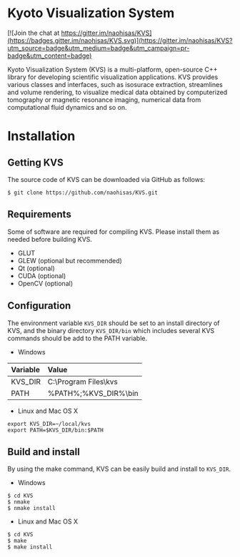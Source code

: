 Kyoto Visualization System
===
[![Join the chat at https://gitter.im/naohisas/KVS](https://badges.gitter.im/naohisas/KVS.svg)](https://gitter.im/naohisas/KVS?utm_source=badge&utm_medium=badge&utm_campaign=pr-badge&utm_content=badge)

Kyoto Visualization System (KVS) is a multi-platform, open-source C++ library for developing scientific visualization applications. KVS provides various classes and interfaces, such as isosurace extraction, streamlines and volume rendering, to visualize medical data obtained by computerized tomography or magnetic resonance imaging, numerical data from computational fluid dynamics and so on.

# Installation

## Getting KVS
The source code of KVS can be downloaded via GitHub as follows:
```
$ git clone https://github.com/naohisas/KVS.git
```

## Requirements
Some of software are required for compiling KVS. Please install them as needed before building KVS.
* GLUT
* GLEW (optional but recommended)
* Qt (optional)
* CUDA (optional)
* OpenCV (optional)

## Configuration
The environment variable ```KVS_DIR``` should be set to an install directory of KVS, and the binary directory ```KVS_DIR/bin``` which includes several KVS commands should be add to the PATH variable.

+ Windows

|Variable|Value|
|:-------|:----|
|KVS_DIR |C:\Program Files\kvs|
|PATH|%PATH%;%KVS_DIR%\bin|

+ Linux and Mac OS X
```
export KVS_DIR=~/local/kvs
export PATH=$KVS_DIR/bin:$PATH
```

## Build and install
By using the make command, KVS can be easily build and install to ```KVS_DIR```.

+ Windows
```
$ cd KVS
$ nmake
$ nmake install
```

+ Linux and Mac OS X
```
$ cd KVS
$ make
$ make install
```
